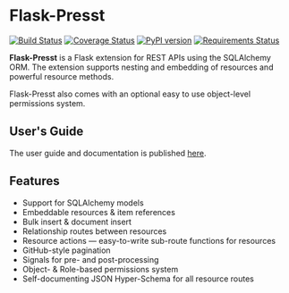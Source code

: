 # Flask-Presst

[![Build Status](https://travis-ci.org/biosustain/flask-presst.png)](https://travis-ci.org/biosustain/flask-presst)
[![Coverage Status](https://coveralls.io/repos/biosustain/flask-presst/badge.png?branch=master)](https://coveralls.io/r/biosustain/flask-presst?branch=master)
[![PyPI version](https://badge.fury.io/py/Flask-Presst.png)](http://badge.fury.io/py/Flask-Presst)
[![Requirements Status](https://requires.io/github/biosustain/flask-presst/requirements.png?branch=master)](https://requires.io/github/biosustain/flask-presst/requirements/?branch=master)

**Flask-Presst** is a Flask extension for REST APIs using the SQLAlchemy ORM. The extension
supports nesting and embedding of resources and powerful resource methods.

Flask-Presst also comes with an optional easy to use object-level permissions system.

## User's Guide

The user guide and documentation is published [here](http://flask-presst.readthedocs.org/en/latest/).

## Features

- Support for SQLAlchemy models
- Embeddable resources & item references
- Bulk insert & document insert
- Relationship routes between resources
- Resource actions — easy-to-write sub-route functions for resources
- GitHub-style pagination
- Signals for pre- and post-processing
- Object- & Role-based permissions system
- Self-documenting JSON Hyper-Schema for all resource routes